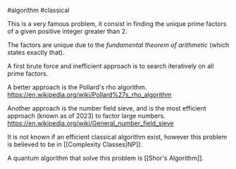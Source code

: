 #algorithm #classical 

This is a very famous problem, it consist in finding the unique prime factors of a given positive integer greater than 2.

The factors are unique due to the *fundamental theorem of arithmetic* (which states exactly that).

A first brute force and inefficient approach is to search iteratively on all prime factors.

A better approach is the Pollard's rho algorithm. 
https://en.wikipedia.org/wiki/Pollard%27s_rho_algorithm

Another approach is the number field sieve, and is the most efficient approach (known as of 2023) to factor large numbers.
https://en.wikipedia.org/wiki/General_number_field_sieve

It is not known if an efficient classical algorithm exist, however this problem is believed to be in [[Complexity Classes|NP]].

A quantum algorithm that solve this problem is [[Shor's Algorithm]].